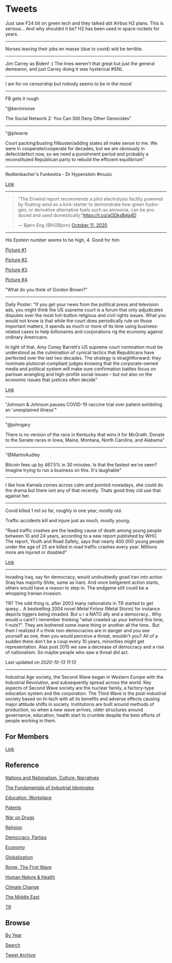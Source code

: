 # Tweets

Just saw F24 bit on green tech and they talked abt Airbus H2
plans. This is serious... And why shouldnt it be? H2 has been used in
space rockets for years.

---

Nurses leaving their jobs en masse (due to covid) wld be terrible.

---

Jim Carrey as Biden! :) The lines weren't that great but just the
general demeanor, and just Carrey doing it was hysterical \#SNL

---

I am for no censorship but nobody seems to be in the mood

---

FB gets it rough

"@kevinroose

The Social Network 2: You Can Still Deny Other Genocides"

---

"@plwarre

Court packing/busting filibuster/adding states all make sense to
me. We were in cooperate/cooperate for decades, but we are obviously
in defect/defect now, so we need a punishment period and probably a
reconstituted Republican party to rebuild the efficient equilibrium"

---

Redtenbacher's Funkestra - Dr Hypenstein \#music

[Link](https://youtu.be/Rz_pjZQTiWQ)

---

<blockquote class="twitter-tweet"><p lang="en" dir="ltr">&quot;The Eirwind report recommends a pilot electrolysis facility powered by floating wind as a kick-starter to demonstrate how green hydrogen, or derivative alternative fuels such as ammonia, can be produced and used domestically.&quot;<a href="https://t.co/aODksBdg4D">https://t.co/aODksBdg4D</a></p>&mdash; Bjørn Eng (@H2Bjorn) <a href="https://twitter.com/H2Bjorn/status/1315270819258552320?ref_src=twsrc%5Etfw">October 11, 2020</a></blockquote> <script async src="https://platform.twitter.com/widgets.js" charset="utf-8"></script>

---

His Epstein number seems to be high, 4. Good for him.

[Picture \#1](https://pbs.twimg.com/media/EkMd6XPXkAES7PO?format=jpg&name=small).

[Picture \#2](https://pbs.twimg.com/media/EkMf5hhWoAQ28M0?format=jpg&name=small).

[Picture \#3](https://pbs.twimg.com/media/EgPfBQdWoAEFmsW?format=jpg&name=small).

[Picture \#4](https://pbs.twimg.com/media/EgPe-HTWkAAKbbl?format=jpg&name=small).

"What do you think of Gordon Brown?"

---

Daily Poster: "If you get your news from the political press and
television ads, you might think the US supreme court is a forum that
only adjudicates disputes over the most hot-button religious and civil
rights issues. What you would not know is that while the court does
periodically rule on those important matters, it spends as much or
more of its time using business-related cases to help billionaires and
corporations rig the economy against ordinary Americans.

In light of that, Amy Coney Barrett’s US supreme court nomination must
be understood as the culmination of cynical tactics that Republicans
have perfected over the last two decades. The strategy is
straightforward: they nominate plutocrat-compliant judges knowing that
the corporate-owned media and political system will make sure
confirmation battles focus on partisan wrangling and high-profile
social issues – but not also on the economic issues that justices
often decide"

[Link](https://www.dailyposter.com/p/heres-why-big-money-wants-barrett)

---

"Johnson & Johnson pauses COVID-19 vaccine trial over patient
exhibiting an 'unexplained illness'"

---

"@johngary

There is no version of the race in Kentucky that wins it for
McGrath. Donate to the Senate races in Iowa, Maine, Montana, North
Carolina, and Alabama"

---

"@MartinAudley

Bitcoin fees up by 467.5% in 30 minutes. Is that the fastest we've
seen? Imagine trying to run a business on this. It's laughable"

---

I like how Kamala comes across calm and pointed nowadays, she could do
the drama but there isnt any of that recently. Thats good they cld use
that against her.

---

Covid killed 1 mil so far, roughly in one year, mostly old.

Traffic accidents kill and injure just as much, mostly young.

"Road traffic crashes are the leading cause of death among young
people between 10 and 24 years, according to a new report published by
WHO. The report, Youth and Road Safety, says that nearly 400 000 young
people under the age of 25 are killed in road traffic crashes every
year. Millions more are injured or disabled"

[Link](https://www.who.int/mediacentre/news/releases/2007/pr17/en/)

---

Invading Iraq, say for democracy, would undoubtedly goad Iran into
action (Iraq has majority Shite, same as Iran). And once beligerent
action starts, others would have a reason to step in. The endgame
still could be a whopping Iranian invasion.

TR? The odd thing is, after 2003 many nationalists in TR started to
get quesy... A bestselling 2004 novel *Metal Fırtına* (Metal Storm)
for instance depicts tiggers being invaded. But u r a NATO ally and a
democracy.. Why would u care? I remember thinking "what crawled up
your behind this time, f-nuts?". They are bothered some inane thing or
another all the time.. But then I realized if u think non-democracies
are in danger and you see yourself as one, then you would perceive a
threat, wouldn't you? All of a sudden there don't be a coup every 10
years, minorities might get representation. Alas post 2015 we saw a
decrease of democracy and a rise of nationalism. So maybe people who
saw a threat did act.

Last updated on *2020-10-13 11:13*

---

Industrial Age society, the Second Wave began in Western Europe with
the Industrial Revolution, and subsequently spread across the
world. Key aspects of Second Wave society are the nuclear family, a
factory-type education system and the corporation. The Third Wave is
the post-industrial society based on hi-tech with all its benefits and
adverse effects causing major attitude shifts in society. Institutions
are built around methods of production, so when a new wave arrives,
older structures around governance, education, health start to crumble
despite the best efforts of people working in them.

## For Members

[Link](https://thirdwave-members.herokuapp.com)

## Reference

[Nations and Nationalism, Culture, Narratives](/2013/02/nations-and-nationalism.md)

[The Fundamentals of Industrial Ideologies](/2011/04/fundamentals-of-industrial-ideologies.md)

[Education, Workplace](2017/09/education-workplace.md)

[Patents](/2018/09/patents.md)

[War on Drugs](/2019/11/war-on-drugs.md)

[Religion](/2015/04/god-religion.md)

[Democracy, Parties](/2016/11/democracy.md)

[Economy](/2018/05/economy.md)

[Globalization](/2018/09/globalization.md)

[Rome, The First Wave](/2017/12/rome.md)

[Human Nature & Health](/2020/07/human-nature.md)

[Climate Change](/2018/12/climate.md)

[The Middle East](/2019/07/middleeast.md)

[TR](../tr)

## Browse

[By Year](years.md)

[Search](search.html)

[Tweet Archive](/tweets/README.md)

